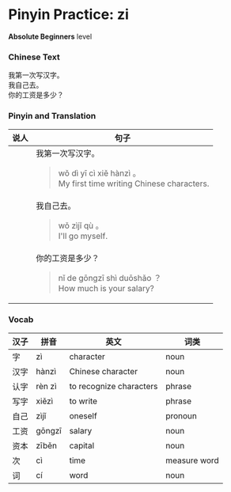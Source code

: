 # Pinyin Practice: zi
**Absolute Beginners** level
### Chinese Text
我第一次写汉字。<br />我自己去。<br />你的工资是多少？

### Pinyin and Translation
|说人|句子|
|----|----|
||我第一次写汉字。<blockquote>wǒ dì yī cì xiě hànzì 。<br />My first time writing Chinese characters.</blockquote>|
||我自己去。<blockquote>wǒ zìjǐ qù 。<br />I'll go myself.</blockquote>|
||你的工资是多少？<blockquote>nǐ de gōngzī shì duōshǎo ？<br />How much is your salary?</blockquote>|
### Vocab
|汉子|拼音|英文|词类|
|----|----|----|----|
|字|zì|character|noun|
|汉字|hànzì|Chinese character|noun|
|认字|rèn zì|to recognize characters|phrase|
|写字|xiězì|to write|phrase|
|自己|zìjǐ|oneself|pronoun|
|工资|gōngzī|salary|noun|
|资本|zīběn|capital|noun|
|次|cì|time|measure word|
|词|cí|word|noun|